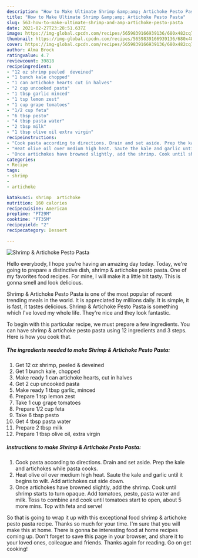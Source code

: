 ```yaml
---
description: "How to Make Ultimate Shrimp &amp;amp; Artichoke Pesto Pasta"
title: "How to Make Ultimate Shrimp &amp;amp; Artichoke Pesto Pasta"
slug: 563-how-to-make-ultimate-shrimp-and-amp-artichoke-pesto-pasta
date: 2021-02-27T23:28:51.637Z
image: https://img-global.cpcdn.com/recipes/5659839166939136/680x482cq70/shrimp-artichoke-pesto-pasta-recipe-main-photo.jpg
thumbnail: https://img-global.cpcdn.com/recipes/5659839166939136/680x482cq70/shrimp-artichoke-pesto-pasta-recipe-main-photo.jpg
cover: https://img-global.cpcdn.com/recipes/5659839166939136/680x482cq70/shrimp-artichoke-pesto-pasta-recipe-main-photo.jpg
author: Alma Brock
ratingvalue: 4.7
reviewcount: 39818
recipeingredient:
- "12 oz shrimp peeled  deveined"
- "1 bunch kale chopped"
- "1 can artichoke hearts cut in halves"
- "2 cup uncooked pasta"
- "1 tbsp garlic minced"
- "1 tsp lemon zest"
- "1 cup grape tomatoes"
- "1/2 cup feta"
- "6 tbsp pesto"
- "4 tbsp pasta water"
- "2 tbsp milk"
- "1 tbsp olive oil extra virgin"
recipeinstructions:
- "Cook pasta according to directions. Drain and set aside. Prep the kale and artichokes while pasta cooks."
- "Heat olive oil over medium high heat. Saute the kale and garlic until it begins to wilt. Add artichokes cut side down."
- "Once artichokes have browned slightly, add the shrimp. Cook until shrimp starts to turn opaque. Add tomatoes, pesto, pasta water and milk. Toss to combine and cook until tomatoes start to open, about 5 more mins. Top with feta and serve!"
categories:
- Recipe
tags:
- shrimp
- 
- artichoke

katakunci: shrimp  artichoke 
nutrition: 160 calories
recipecuisine: American
preptime: "PT29M"
cooktime: "PT35M"
recipeyield: "2"
recipecategory: Dessert

---
```



![Shrimp &amp; Artichoke Pesto Pasta](https://img-global.cpcdn.com/recipes/5659839166939136/680x482cq70/shrimp-artichoke-pesto-pasta-recipe-main-photo.jpg)

Hello everybody, I hope you're having an amazing day today. Today, we're going to prepare a distinctive dish, shrimp &amp; artichoke pesto pasta. One of my favorites food recipes. For mine, I will make it a little bit tasty. This is gonna smell and look delicious.



Shrimp &amp; Artichoke Pesto Pasta is one of the most popular of recent trending meals in the world. It is appreciated by millions daily. It is simple, it is fast, it tastes delicious. Shrimp &amp; Artichoke Pesto Pasta is something which I've loved my whole life. They're nice and they look fantastic.


To begin with this particular recipe, we must prepare a few ingredients. You can have shrimp &amp; artichoke pesto pasta using 12 ingredients and 3 steps. Here is how you cook that.

<!--inarticleads1-->

##### The ingredients needed to make Shrimp &amp; Artichoke Pesto Pasta:

1. Get 12 oz shrimp, peeled &amp; deveined
1. Get 1 bunch kale, chopped
1. Make ready 1 can artichoke hearts, cut in halves
1. Get 2 cup uncooked pasta
1. Make ready 1 tbsp garlic, minced
1. Prepare 1 tsp lemon zest
1. Take 1 cup grape tomatoes
1. Prepare 1/2 cup feta
1. Take 6 tbsp pesto
1. Get 4 tbsp pasta water
1. Prepare 2 tbsp milk
1. Prepare 1 tbsp olive oil, extra virgin




<!--inarticleads2-->

##### Instructions to make Shrimp &amp; Artichoke Pesto Pasta:

1. Cook pasta according to directions. Drain and set aside. Prep the kale and artichokes while pasta cooks.
1. Heat olive oil over medium high heat. Saute the kale and garlic until it begins to wilt. Add artichokes cut side down.
1. Once artichokes have browned slightly, add the shrimp. Cook until shrimp starts to turn opaque. Add tomatoes, pesto, pasta water and milk. Toss to combine and cook until tomatoes start to open, about 5 more mins. Top with feta and serve!




So that is going to wrap it up with this exceptional food shrimp &amp; artichoke pesto pasta recipe. Thanks so much for your time. I'm sure that you will make this at home. There is gonna be interesting food at home recipes coming up. Don't forget to save this page in your browser, and share it to your loved ones, colleague and friends. Thanks again for reading. Go on get cooking!
